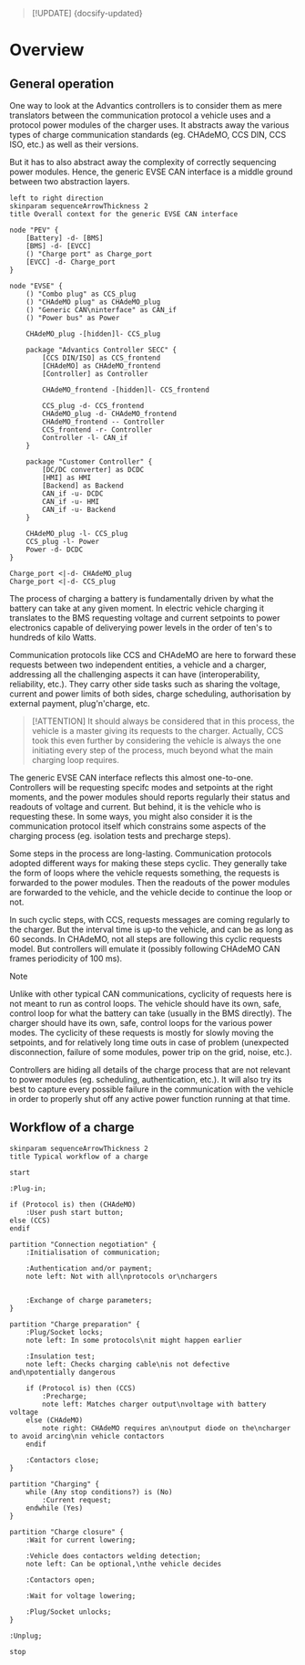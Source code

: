> [!UPDATE] {docsify-updated}
# Overview

## General operation

One way to look at the Advantics controllers is to consider them as mere translators between the
communication protocol a vehicle uses and a protocol power modules of the charger uses.
It abstracts away the various types of charge communication standards (eg. CHAdeMO, CCS DIN, CCS
ISO, etc.) as well as their versions.

But it has to also abstract away the complexity of correctly sequencing power modules. Hence,
the generic EVSE CAN interface is a middle ground between two abstraction layers.

```plantuml
left to right direction
skinparam sequenceArrowThickness 2
title Overall context for the generic EVSE CAN interface

node "PEV" {
    [Battery] -d- [BMS]
    [BMS] -d- [EVCC]
    () "Charge port" as Charge_port
    [EVCC] -d- Charge_port
}

node "EVSE" {
    () "Combo plug" as CCS_plug
    () "CHAdeMO plug" as CHAdeMO_plug
    () "Generic CAN\ninterface" as CAN_if
    () "Power bus" as Power

    CHAdeMO_plug -[hidden]l- CCS_plug

    package "Advantics Controller SECC" {
        [CCS DIN/ISO] as CCS_frontend
        [CHAdeMO] as CHAdeMO_frontend
        [Controller] as Controller

        CHAdeMO_frontend -[hidden]l- CCS_frontend

        CCS_plug -d- CCS_frontend
        CHAdeMO_plug -d- CHAdeMO_frontend
        CHAdeMO_frontend -- Controller
        CCS_frontend -r- Controller
        Controller -l- CAN_if
    }

    package "Customer Controller" {
        [DC/DC converter] as DCDC
        [HMI] as HMI
        [Backend] as Backend
        CAN_if -u- DCDC
        CAN_if -u- HMI
        CAN_if -u- Backend
    }

    CHAdeMO_plug -l- CCS_plug
    CCS_plug -l- Power
    Power -d- DCDC
}

Charge_port <|-d- CHAdeMO_plug
Charge_port <|-d- CCS_plug
```

The process of charging a battery is fundamentally driven by what the battery can take at
any given moment. In electric vehicle charging it translates to the BMS requesting voltage and
current setpoints to power electronics capable of deliverying power levels in the order of ten's
to hundreds of kilo Watts.

Communication protocols like CCS and CHAdeMO are here to forward these requests between two
independent entities, a vehicle and a charger, addressing all the challenging aspects it can have
(interoperability, reliability, etc.). They carry other side tasks such as sharing the voltage,
current and power limits of both sides, charge scheduling, authorisation by external payment,
plug'n'charge, etc.

> [!ATTENTION]
> It should always be considered that in this process, the vehicle is a master giving its
> requests to the charger. Actually, CCS took this even further by considering the vehicle is always
> the one initiating every step of the process, much beyond what the main charging loop requires.

The generic EVSE CAN interface reflects this almost one-to-one. Controllers will be requesting
specifc modes and setpoints at the right moments, and the power modules should reports regularly
their status and readouts of voltage and current. But behind, it is the vehicle who is requesting
these. In some ways, you might also consider it is the communication protocol itself which
constrains some aspects of the charging process (eg. isolation tests and precharge steps).

Some steps in the process are long-lasting. Communication protocols adopted different ways for
making these steps cyclic. They generally take the form of loops where the vehicle requests
something, the requests is forwarded to the power modules. Then the readouts of the power modules
are forwarded to the vehicle, and the vehicle decide to continue the loop or not.

In such cyclic steps, with CCS, requests messages are coming regularly to the charger. But the
interval time is up-to the vehicle, and can be as long as 60 seconds. In CHAdeMO, not all steps are
following this cyclic requests model. But controllers will emulate it (possibly following CHAdeMO
CAN frames periodicity of 100 ms).

> [!NOTE]
> Unlike with other typical CAN communications, cyclicity of requests here is not meant to run
> as control loops. The vehicle should have its own, safe, control loop for what the battery can take
> (usually in the BMS directly). The charger should have its own, safe, control loops for the various
> power modes. The cyclicity of these requests is mostly for slowly moving the setpoints, and for
> relatively long time outs in case of problem (unexpected disconnection, failure of some modules,
> power trip on the grid, noise, etc.).

Controllers are hiding all details of the charge process that are not relevant to power modules
(eg. scheduling, authentication, etc.). It will also try its best to capture every possible failure
in the communication with the vehicle in order to properly shut off any active power function
running at that time.

## Workflow of a charge

```plantuml
skinparam sequenceArrowThickness 2
title Typical workflow of a charge

start

:Plug-in;

if (Protocol is) then (CHAdeMO)
    :User push start button;
else (CCS)
endif

partition "Connection negotiation" {
    :Initialisation of communication;

    :Authentication and/or payment;
    note left: Not with all\nprotocols or\nchargers


    :Exchange of charge parameters;
}

partition "Charge preparation" {
    :Plug/Socket locks;
    note left: In some protocols\nit might happen earlier

    :Insulation test;
    note left: Checks charging cable\nis not defective and\npotentially dangerous

    if (Protocol is) then (CCS)
        :Precharge;
        note left: Matches charger output\nvoltage with battery voltage
    else (CHAdeMO)
        note right: CHAdeMO requires an\noutput diode on the\ncharger to avoid arcing\nin vehicle contactors
    endif

    :Contactors close;
}

partition "Charging" {
    while (Any stop conditions?) is (No)
        :Current request;
    endwhile (Yes)
}

partition "Charge closure" {
    :Wait for current lowering;

    :Vehicle does contactors welding detection;
    note left: Can be optional,\nthe vehicle decides

    :Contactors open;

    :Wait for voltage lowering;

    :Plug/Socket unlocks;
}

:Unplug;

stop
```
